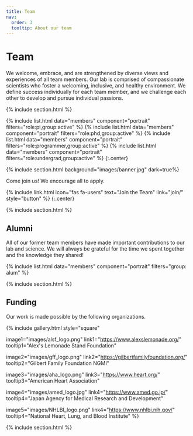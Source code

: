 ```yaml
---
title: Team
nav:
  order: 3
  tooltip: About our team
---
```


# <i class="fas fa-users"></i>Team

We welcome, embrace, and are strengthened by diverse views and experiences of all team members.
Our lab is comprised of compassionate scientists who foster a welcoming, inclusive, and healthy environment.
We define success individually for each team member, and we challenge each other to develop and pursue individual passions.

{% include section.html %}

{%
  include list.html
  data="members"
  component="portrait"
  filters="role:pi,group:active"
%}
{%
  include list.html
  data="members"
  component="portrait"
  filters="role:phd,group:active"
%}
{%
  include list.html
  data="members"
  component="portrait"
  filters="role:programmer,group:active"
%}
{%
  include list.html
  data="members"
  component="portrait"
  filters="role:undergrad,group:active"
%}
{:.center}

{% include section.html background="images/banner.jpg" dark=true%}

Come join us!
We encourage all to apply.

{%
  include link.html
  icon="fas fa-users"
  text="Join the Team"
  link="join/"
  style="button"
%}
{:.center}

{% include section.html %}

## Alumni

All of our former team members have made important contributions to our lab and science.
We will always be grateful for the time we spent together and the knowledge they shared!

{% include list.html data="members" component="portrait" filters="group: alum" %}

{% include section.html %}

## Funding

Our work is made possible by the following organizations.

{%
  include gallery.html
  style="square"

  image1="images/alsf_logo.png"
  link1="https://www.alexslemonade.org/"
  tooltip1="Alex's Lemonade Stand Foundation"

  image2="images/gff_logo.png"
  link2="https://gilbertfamilyfoundation.org/"
  tooltip2="Gilbert Family Foundation NGMI"

  image3="images/aha_logo.png"
  link3="https://www.heart.org/"
  tooltip3="American Heart Association"

  image4="images/amed_logo.jpg"
  link4="https://www.amed.go.jp/"
  tooltip4="Japan Agency for Medical Research and Development"

  image5="images/NHLBI_logo.png"
  link4="https://www.nhlbi.nih.gov/"
  tooltip4="National Heart, Lung, and Blood Institute"
%}

{% include section.html %}